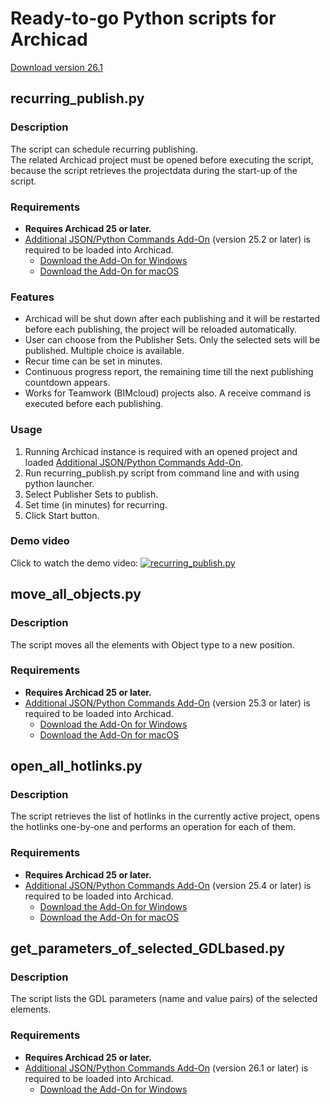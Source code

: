 # Ready-to-go Python scripts for Archicad

[Download version 26.1](https://github.com/tlorantfy/archicad-python-scripts/archive/refs/tags/26.1.zip)

## recurring_publish.py

### Description
The script can schedule recurring publishing.  
The related Archicad project must be opened before executing the script, because the script retrieves the projectdata during the start-up of the script.

### Requirements
* **Requires Archicad 25 or later.**
* [Additional JSON/Python Commands Add-On](https://github.com/tlorantfy/archicad-additional-json-commands) (version 25.2 or later) is required to be loaded into Archicad.
  * [Download the Add-On for Windows](https://github.com/tlorantfy/archicad-additional-json-commands/releases/download/25.2/archicad-additional-json-commands.apx)
  * [Download the Add-On for macOS](https://github.com/tlorantfy/archicad-additional-json-commands/releases/download/25.2/archicad-additional-json-commands.bundle.zip)

### Features

* Archicad will be shut down after each publishing and it will be restarted before each publishing, the project will be reloaded automatically.
* User can choose from the Publisher Sets. Only the selected sets will be published. Multiple choice is available.
* Recur time can be set in minutes.
* Continuous progress report, the remaining time till the next publishing countdown appears.
* Works for Teamwork (BIMcloud) projects also. A receive command is executed before each publishing.

### Usage

1. Running Archicad instance is required with an opened project and loaded [Additional JSON/Python Commands Add-On](https://github.com/tlorantfy/archicad-additional-json-commands/releases).
2. Run recurring_publish.py script from command line and with using python launcher.
3. Select Publisher Sets to publish.
4. Set time (in minutes) for recurring.
5. Click Start button.

### Demo video
Click to watch the demo video:
[![recurring_publish.py](https://j.gifs.com/lRY80V.gif)](https://ttprivatenew.s3.amazonaws.com/pulse/lorantfyt/attachments/16911630/archicad_recurring_publish_demo.mp4)

## move_all_objects.py

### Description
The script moves all the elements with Object type to a new position.  

### Requirements
* **Requires Archicad 25 or later.**
* [Additional JSON/Python Commands Add-On](https://github.com/tlorantfy/archicad-additional-json-commands) (version 25.3 or later) is required to be loaded into Archicad.
  * [Download the Add-On for Windows](https://github.com/tlorantfy/archicad-additional-json-commands/releases/download/25.3/archicad-additional-json-commands.apx)
  * [Download the Add-On for macOS](https://github.com/tlorantfy/archicad-additional-json-commands/releases/download/25.3/archicad-additional-json-commands.bundle.zip)

## open_all_hotlinks.py

### Description
The script retrieves the list of hotlinks in the currently active project, opens the hotlinks one-by-one and performs an operation for each of them.

### Requirements
* **Requires Archicad 25 or later.**
* [Additional JSON/Python Commands Add-On](https://github.com/tlorantfy/archicad-additional-json-commands) (version 25.4 or later) is required to be loaded into Archicad.
  * [Download the Add-On for Windows](https://github.com/tlorantfy/archicad-additional-json-commands/releases/download/25.4/archicad-additional-json-commands.apx)
  * [Download the Add-On for macOS](https://github.com/tlorantfy/archicad-additional-json-commands/releases/download/25.4/archicad-additional-json-commands.bundle.zip)

## get_parameters_of_selected_GDLbased.py

### Description
The script lists the GDL parameters (name and value pairs) of the selected elements.

### Requirements
* **Requires Archicad 25 or later.**
* [Additional JSON/Python Commands Add-On](https://github.com/tlorantfy/archicad-additional-json-commands) (version 26.1 or later) is required to be loaded into Archicad.
  * [Download the Add-On for Windows](https://github.com/tlorantfy/archicad-additional-json-commands/releases/download/26.1/archicad-additional-json-commands.apx)